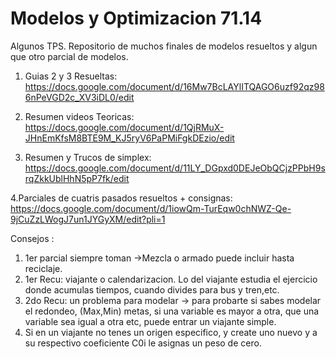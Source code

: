# Modelos y Optimizacion 71.14 
Algunos TPS. 
Repositorio de muchos finales de modelos resueltos y algun que otro parcial de modelos. 
1. Guias 2 y 3 Resueltas: 
https://docs.google.com/document/d/16Mw7BcLAYlITQAGO6uzf92qz986nPeVGD2c_XV3iDL0/edit

2. Resumen videos Teoricas:
https://docs.google.com/document/d/1QjRMuX-JHnEmKfsM8BTE9M_KJ5ryV6PaPMiFgkDEzio/edit

3. Resumen y Trucos de simplex:
https://docs.google.com/document/d/11LY_DGpxd0DEJeObQCjzPPbH9srqZkkUblHhN5pP7fk/edit

4.Parciales de cuatris pasados resueltos + consignas:
https://docs.google.com/document/d/1iowQm-TurEqw0chNWZ-Qe-9jCuZzLWogJ7un1JYGyXM/edit?pli=1

Consejos    : 
1. 1er parcial siempre toman ->Mezcla o armado puede incluir hasta reciclaje. 
2. 1er Recu: viajante o calendarizacion. Lo del viajante estudia el ejercicio donde acumulas tiempos, cuando divides para bus y tren,etc. 
3. 2do Recu: un problema para modelar -> para probarte si sabes modelar el redondeo, (Max,Min) metas, si una variable es mayor a otra, que una variable sea igual a otra etc, puede entrar un viajante simple.
4. Si en un viajante no tenes un origen especifico, y create uno nuevo y a su respectivo coeficiente C0i le asignas un peso de cero. 

